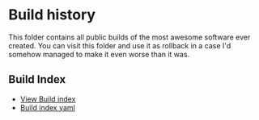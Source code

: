 # Build history

This folder contains all public builds of the most awesome software ever created.
You can visit this folder and use it as rollback in a case I'd somehow managed to make it even worse than it was.

## Build Index

* [View Build index](https://github.com/vitkozel/Guam-IDE/blob/master/%CE%B9%20Builds/build_idnex.yaml)
* [Build index yaml](https://raw.githubusercontent.com/vitkozel/Guam-IDE/master/%CE%B9%20Builds/build_idnex.yaml)
